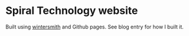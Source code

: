 
# Spiral Technology website

Built using [wintersmith](https://github.com/jnordberg/wintersmith) and Github pages.
See blog entry for how I built it.
